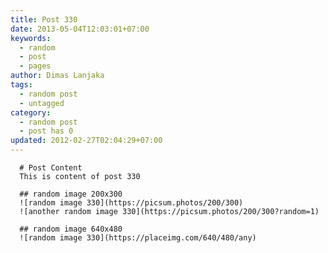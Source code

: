```yaml
---
title: Post 330
date: 2013-05-04T12:03:01+07:00
keywords:
  - random
  - post
  - pages
author: Dimas Lanjaka
tags:
  - random post
  - untagged
category:
  - random post
  - post has 0
updated: 2012-02-27T02:04:29+07:00
---
```


      # Post Content
      This is content of post 330

      ## random image 200x300
      ![random image 330](https://picsum.photos/200/300)
      ![another random image 330](https://picsum.photos/200/300?random=1)

      ## random image 640x480
      ![random image 330](https://placeimg.com/640/480/any)
      